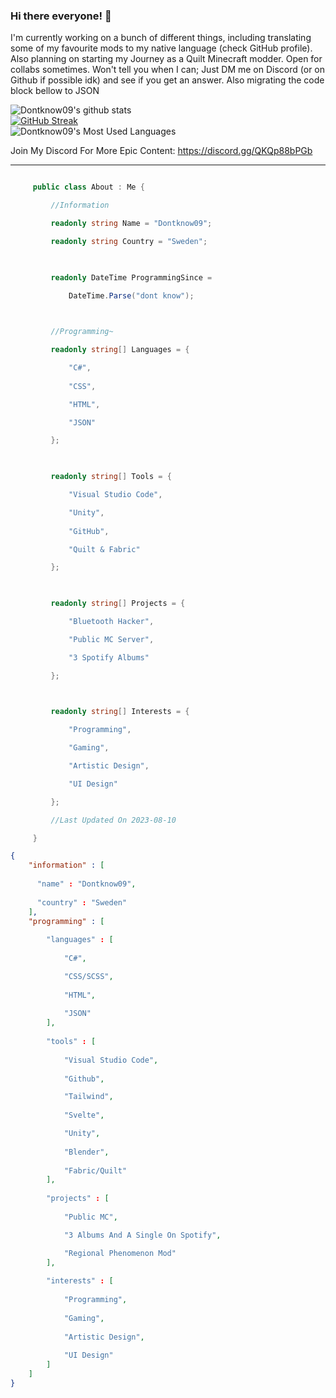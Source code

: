 ### **Hi there everyone!** 👋
I'm currently working on a bunch of different things, including translating some of my favourite mods to my native language (check GitHub profile). Also planning on starting my Journey as a Quilt Minecraft modder. Open for collabs sometimes. Won't tell you when I can; Just DM me on Discord (or on Github if possible idk) and see if you get an answer. Also migrating the code block bellow to JSON

![Dontknow09's github stats](https://github-readme-stats.vercel.app/api?username=Dontknow09&count_private=true&show_icons=true&include_all_commits=true&theme=radical)\
[![GitHub Streak](https://github-readme-streak-stats.herokuapp.com?user=Dontknow09&theme=radical&date_format=j%20M%5B%20Y%5D&mode=weekly)](https://git.io/streak-stats)\
![Dontknow09's Most Used Languages](https://github-readme-stats.vercel.app/api/top-langs/?username=Dontknow09&theme=radical&hide_border=false&include_all_commits=true&count_private=true&layout=compact)

Join My Discord For More Epic Content: https://discord.gg/QKQp88bPGb

---

```c# 

     public class About : Me { 

         //Information 

         readonly string Name = "Dontknow09"; 

         readonly string Country = "Sweden"; 

          

         readonly DateTime ProgrammingSince =  

             DateTime.Parse("dont know"); 

          

         //Programming~ 

         readonly string[] Languages = { 

             "C#",
             
             "CSS", 

             "HTML",

             "JSON"

         }; 

          

         readonly string[] Tools = { 

             "Visual Studio Code", 

             "Unity",
             
             "GitHub",

             "Quilt & Fabric"

         }; 

  

         readonly string[] Projects = { 

             "Bluetooth Hacker", 

             "Public MC Server", 

             "3 Spotify Albums"

         }; 

  

         readonly string[] Interests = { 

             "Programming", 

             "Gaming", 

             "Artistic Design", 

             "UI Design" 

         }; 

         //Last Updated On 2023-08-10 

     } 

 ```

```json
{
    "information" : [
      
      "name" : "Dontknow09",
      
      "country" : "Sweden"
    ],
    "programming" : [
        
        "languages" : [
            
            "C#",

            "CSS/SCSS",
            
            "HTML",
            
            "JSON"
        ],
        
        "tools" : [
            
            "Visual Studio Code",
            
            "Github",

            "Tailwind",
            
            "Svelte",

            "Unity",
            
            "Blender",
            
            "Fabric/Quilt"
        ],
        
        "projects" : [
            
            "Public MC",

            "3 Albums And A Single On Spotify",

            "Regional Phenomenon Mod"
        ],
        
        "interests" : [
            
            "Programming",
            
            "Gaming",
            
            "Artistic Design",
            
            "UI Design"
        ]
    ]
}

```

<!--
**Dontknow09/Dontknow09** is a ✨ _special_ ✨ repository because its `README.md` (this file) appears on your GitHub profile.

Here are some ideas to get you started:

- 🔭 I’m currently working on ...
- 🌱 I’m currently learning ...
- 👯 I’m looking to collaborate on ...
- 🤔 I’m looking for help with ...
- 💬 Ask me about ...
- 📫 How to reach me: ...
- 😄 Pronouns: ...
- ⚡ Fun fact: ...
-->
